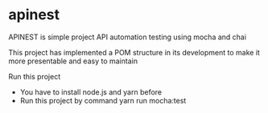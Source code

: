 # apinest

APINEST is simple project API automation testing using mocha and chai

This project has implemented a POM structure in its development to make it more presentable and easy to maintain

Run this project
* You have to install node.js and yarn before
* Run this project by command  yarn run mocha:test